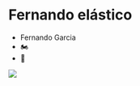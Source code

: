 # Fernando elástico

-   Fernando Garcia
-    🏍️
-    🚗



![](https://media.tenor.com/tNzD81annTAAAAAC/hoola-hoop-tire.gif)
